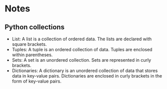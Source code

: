 # Notes

## Python collections

- List: A list is a collection of ordered data. The lists are declared with square brackets.
- Tuples: A tuple is an ordered collection of data. Tuples are enclosed within parentheses.
- Sets: A set is an unordered collection. Sets are represented in curly brackets.
- Dictionaries: A dictionary is an unordered collection of data that stores data in key-value pairs. Dictionaries are enclosed in curly brackets in the form of key-value pairs.